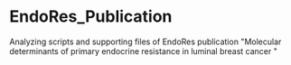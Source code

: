 # EndoRes_Publication
Analyzing scripts and supporting files of EndoRes publication "Molecular determinants of primary endocrine resistance in luminal breast cancer
"
